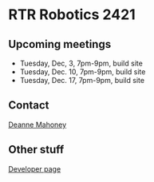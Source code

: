 # RTR Robotics 2421

## Upcoming meetings

* Tuesday, Dec, 3, 7pm-9pm, build site
* Tuesday, Dec. 10, 7pm-9pm, build site
* Tuesday, Dec. 17, 7pm-9pm, build site

## Contact

[Deanne Mahoney](mailto:first2421@gmail.com)

## Other stuff
[Developer page](/developers)

